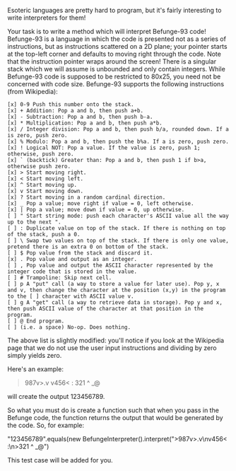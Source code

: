 Esoteric languages are pretty hard to program, but it's fairly interesting to write interpreters for them!

Your task is to write a method which will interpret Befunge-93 code! Befunge-93 is a language in which the code is presented not as a series of instructions, but as instructions scattered on a 2D plane; your pointer starts at the top-left corner and defaults to moving right through the code. Note that the instruction pointer wraps around the screen! There is a singular stack which we will assume is unbounded and only contain integers. While Befunge-93 code is supposed to be restricted to 80x25, you need not be concerned with code size. Befunge-93 supports the following instructions (from Wikipedia):

    [x] 0-9 Push this number onto the stack.
    [x] + Addition: Pop a and b, then push a+b.
    [x] - Subtraction: Pop a and b, then push b-a.
    [x] * Multiplication: Pop a and b, then push a*b.
    [x] / Integer division: Pop a and b, then push b/a, rounded down. If a is zero, push zero.
    [x] % Modulo: Pop a and b, then push the b%a. If a is zero, push zero.
    [x] ! Logical NOT: Pop a value. If the value is zero, push 1; otherwise, push zero.
    [x] ` (backtick) Greater than: Pop a and b, then push 1 if b>a, otherwise push zero.
    [x] > Start moving right.
    [x] < Start moving left.
    [x] ^ Start moving up.
    [x] v Start moving down.
    [x] ? Start moving in a random cardinal direction.
    [x] _ Pop a value; move right if value = 0, left otherwise.
    [x] | Pop a value; move down if value = 0, up otherwise.
    [ ] " Start string mode: push each character's ASCII value all the way up to the next ".
    [ ] : Duplicate value on top of the stack. If there is nothing on top of the stack, push a 0.
    [ ] \ Swap two values on top of the stack. If there is only one value, pretend there is an extra 0 on bottom of the stack.
    [ ] $ Pop value from the stack and discard it.
    [x] . Pop value and output as an integer.
    [ ] , Pop value and output the ASCII character represented by the integer code that is stored in the value.
    [ ] # Trampoline: Skip next cell.
    [ ] p A "put" call (a way to store a value for later use). Pop y, x and v, then change the character at the position (x,y) in the program to the [ ] character with ASCII value v.
    [ ] g A "get" call (a way to retrieve data in storage). Pop y and x, then push ASCII value of the character at that position in the program.
    [ ] @ End program.
    [ ] (i.e. a space) No-op. Does nothing.

The above list is slightly modified: you'll notice if you look at the Wikipedia page that we do not use the user input instructions and dividing by zero simply yields zero.

Here's an example:

> 987v>.v
> v456< :
> 321 ^ \_@

will create the output 123456789.

So what you must do is create a function such that when you pass in the Befunge code, the function returns the output that would be generated by the code. So, for example:

"123456789".equals(new BefungeInterpreter().interpret(">987v>.v\nv456< :\n>321 ^ \_@")

This test case will be added for you.
